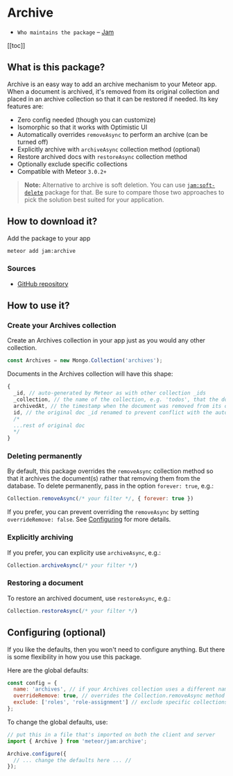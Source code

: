 # Archive

- `Who maintains the package` – [Jam](https://github.com/jamauro)

[[toc]]

## What is this package?

Archive is an easy way to add an archive mechanism to your Meteor app. When a document is archived, it's removed from its original collection and placed in an archive collection so that it can be restored if needed. Its key features are:

* Zero config needed (though you can customize)
* Isomorphic so that it works with Optimistic UI
* Automatically overrides `removeAsync` to perform an archive (can be turned off)
* Explicitly archive with `archiveAsync` collection method (optional)
* Restore archived docs with `restoreAsync` collection method
* Optionally exclude specific collections
* Compatible with Meteor `3.0.2+`

> **Note:** Alternative to archive is soft deletion. You can use [`jam:soft-delete`](./soft-delete.md) package for that. Be sure to compare those two approaches to pick the solution best suited for your application.

## How to download it?

Add the package to your app
```bash
meteor add jam:archive
```

### Sources

* [GitHub repository](https://github.com/jamauro/archive)

## How to use it?

### Create your Archives collection
Create an Archives collection in your app just as you would any other collection.
```js
const Archives = new Mongo.Collection('archives');
```

Documents in the Archives collection will have this shape:
```js
{
  _id, // auto-generated by Meteor as with other collection _ids
  _collection, // the name of the collection, e.g. 'todos', that the doc belonged to originally
  archivedAt, // the timestamp when the document was removed from its original collection and inserted into the archive
  id, // the original doc _id renamed to prevent conflict with the auto-generated one above. when restored, it will be renamed back to _id automatically by this package
  /*
  ...rest of original doc
  */
}
```

### Deleting permanently
By default, this package overrides the `removeAsync` collection method so that it archives the document(s) rather that removing them from the database. To delete permanently, pass in the option `forever: true`, e.g.:
```js
Collection.removeAsync(/* your filter */, { forever: true })
```

If you prefer, you can prevent overriding the `removeAsync` by setting `overrideRemove: false`. See [Configuring](#configuring-optional) for more details.

### Explicitly archiving
If you prefer, you can explicity use `archiveAsync`, e.g.:
```js
Collection.archiveAsync(/* your filter */)
```

### Restoring a document
To restore an archived document, use `restoreAsync`, e.g.:
```js
Collection.restoreAsync(/* your filter */)
```

## Configuring (optional)
If you like the defaults, then you won't need to configure anything. But there is some flexibility in how you use this package.

Here are the global defaults:
```js
const config = {
  name: 'archives', // if your Archives collection uses a different name, you'll want to change this
  overrideRemove: true, // overrides the Collection.removeAsync method to make it an archive instead
  exclude: ['roles', 'role-assignment'] // exclude specific collections from using archive so that when they are removed, the are permanently removed from the db. defaults to excluding the collections created by the meteor roles package
};
```

To change the global defaults, use:
```js
// put this in a file that's imported on both the client and server
import { Archive } from 'meteor/jam:archive';

Archive.configure({
  // ... change the defaults here ... //
});
```
